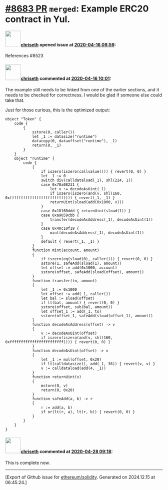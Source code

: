 # [\#8683 PR](https://github.com/ethereum/solidity/pull/8683) `merged`: Example ERC20 contract in Yul.

#### <img src="https://avatars.githubusercontent.com/u/9073706?v=4" width="50">[chriseth](https://github.com/chriseth) opened issue at [2020-04-16 09:59](https://github.com/ethereum/solidity/pull/8683):

References #8523 

#### <img src="https://avatars.githubusercontent.com/u/9073706?v=4" width="50">[chriseth](https://github.com/chriseth) commented at [2020-04-16 10:01](https://github.com/ethereum/solidity/pull/8683#issuecomment-614547263):

The example still needs to be linked from one of the earlier sections, and it needs to be checked for correctness. I would be glad if someone else could take that.

Just for those curious, this is the optimized output:

```
object "Token" {
    code {
        {
            sstore(0, caller())
            let _1 := datasize("runtime")
            datacopy(0, dataoffset("runtime"), _1)
            return(0, _1)
        }
    }
    object "runtime" {
        code {
            {
                if iszero(iszero(callvalue())) { revert(0, 0) }
                let _1 := 0
                switch div(calldataload(_1), shl(224, 1))
                case 0x70a08231 {
                    let v := decodeAsUint(_1)
                    if iszero(iszero(and(v, shl(160, 0xffffffffffffffffffffffff)))) { revert(_1, _1) }
                    returnUint(sload(add(0x1000, v)))
                }
                case 0x18160ddd { returnUint(sload(1)) }
                case 0xa9059cbb {
                    transfer(decodeAsAddress(_1), decodeAsUint(1))
                }
                case 0x40c10f19 {
                    mint(decodeAsAddress(_1), decodeAsUint(1))
                }
                default { revert(_1, _1) }
            }
            function mint(account, amount)
            {
                if iszero(eq(sload(0), caller())) { revert(0, 0) }
                sstore(1, safeAdd(sload(1), amount))
                let offset := add(0x1000, account)
                sstore(offset, safeAdd(sload(offset), amount))
            }
            function transfer(to, amount)
            {
                let _1 := 0x1000
                let offset := add(_1, caller())
                let bal := sload(offset)
                if lt(bal, amount) { revert(0, 0) }
                sstore(offset, sub(bal, amount))
                let offset_1 := add(_1, to)
                sstore(offset_1, safeAdd(sload(offset_1), amount))
            }
            function decodeAsAddress(offset) -> v
            {
                v := decodeAsUint(offset)
                if iszero(iszero(and(v, shl(160, 0xffffffffffffffffffffffff)))) { revert(0, 0) }
            }
            function decodeAsUint(offset) -> v
            {
                let _1 := mul(offset, 0x20)
                if lt(calldatasize(), add(_1, 36)) { revert(v, v) }
                v := calldataload(add(4, _1))
            }
            function returnUint(v)
            {
                mstore(0, v)
                return(0, 0x20)
            }
            function safeAdd(a, b) -> r
            {
                r := add(a, b)
                if or(lt(r, a), lt(r, b)) { revert(0, 0) }
            }
        }
    }
}

```

#### <img src="https://avatars.githubusercontent.com/u/9073706?v=4" width="50">[chriseth](https://github.com/chriseth) commented at [2020-04-28 09:18](https://github.com/ethereum/solidity/pull/8683#issuecomment-620485659):

This is complete now.


-------------------------------------------------------------------------------



[Export of Github issue for [ethereum/solidity](https://github.com/ethereum/solidity). Generated on 2024.12.15 at 06:45:24.]
